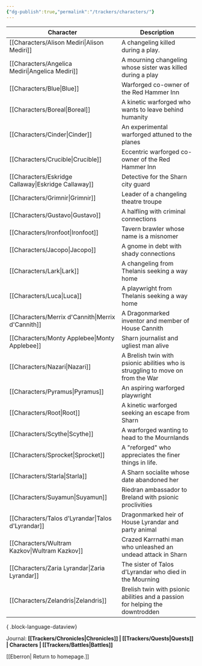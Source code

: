 ```yaml
---
{"dg-publish":true,"permalink":"/trackers/characters/"}
---
```


| Character                                              | Description                                                                     |
| ------------------------------------------------------ | ------------------------------------------------------------------------------- |
| [[Characters/Alison Mediri\|Alison Mediri]]         | A changeling killed during a play.                                              |
| [[Characters/Angelica Mediri\|Angelica Mediri]]     | A mourning changeling whose sister was killed during a play                     |
| [[Characters/Blue\|Blue]]                           | Warforged co-owner of the Red Hammer Inn                                        |
| [[Characters/Boreal\|Boreal]]                       | A kinetic warforged who wants to leave behind humanity                          |
| [[Characters/Cinder\|Cinder]]                       | An experimental warforged attuned to the planes                                 |
| [[Characters/Crucible\|Crucible]]                   | Eccentric warforged co-owner of the Red Hammer Inn                              |
| [[Characters/Eskridge Callaway\|Eskridge Callaway]] | Detective for the Sharn city guard                                              |
| [[Characters/Grimnir\|Grimnir]]                     | Leader of a changeling theatre troupe                                           |
| [[Characters/Gustavo\|Gustavo]]                     | A halfling with criminal connections                                            |
| [[Characters/Ironfoot\|Ironfoot]]                   | Tavern brawler whose name is a misnomer                                         |
| [[Characters/Jacopo\|Jacopo]]                       | A gnome in debt with shady connections                                          |
| [[Characters/Lark\|Lark]]                           | A changeling from Thelanis seeking a way home                                   |
| [[Characters/Luca\|Luca]]                           | A playwright from Thelanis seeking a way home                                   |
| [[Characters/Merrix d'Cannith\|Merrix d'Cannith]]   | A Dragonmarked inventor and member of House Cannith                             |
| [[Characters/Monty Applebee\|Monty Applebee]]       | Sharn journalist and ugliest man alive                                          |
| [[Characters/Nazari\|Nazari]]                       | A Brelish twin with psionic abilities who is struggling to move on from the War |
| [[Characters/Pyramus\|Pyramus]]                     | An aspiring warforged playwright                                                |
| [[Characters/Root\|Root]]                           | A kinetic warforged seeking an escape from Sharn                                |
| [[Characters/Scythe\|Scythe]]                       | A warforged wanting to head to the Mournlands                                   |
| [[Characters/Sprocket\|Sprocket]]                   | A "reforged" who appreciates the finer things in life.                          |
| [[Characters/Starla\|Starla]]                       | A Sharn socialite whose date abandoned her                                      |
| [[Characters/Suyamun\|Suyamun]]                     | Riedran ambassador to Breland with psionic proclivities                         |
| [[Characters/Talos d'Lyrandar\|Talos d'Lyrandar]]   | Dragonmarked heir of House Lyrandar and party animal                            |
| [[Characters/Wultram Kazkov\|Wultram Kazkov]]       | Crazed Karrnathi man who unleashed an undead attack in Sharn                    |
| [[Characters/Zaria Lyrandar\|Zaria Lyrandar]]       | The sister of Talos d'Lyrandar who died in the Mourning                         |
| [[Characters/Zelandris\|Zelandris]]                 | Brelish twin with psionic abilities and a passion for helping the downtrodden   |

{ .block-language-dataview}

Journal: **[[Trackers/Chronicles\|Chronicles]] | [[Trackers/Quests\|Quests]] | Characters | [[Trackers/Battles\|Battles]]**

[[Eberron\| Return to homepage.]]